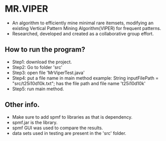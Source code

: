 # MR.VIPER
- An algorithm to efficiently mine minimal rare itemsets, modifying an existing Vertical Pattern Mining Algorithm(VIPER) for frequent patterns. 
- Researched, developed and created as a collaborative group effort. 

## How to run the program?
- Step1: download the project. 
- Step2: Go to folder 'src'
- Step3: open file 'MrViperTest.java'
- Step4: put a file name in main method 
		example: String inputFilePath = "src/t25i10d10k.txt"; 
				 has the file path and file name 't25i10d10k'
- Step5: run main method.

## Other info. 
- Make sure to add spmf to libraries as that is dependency.
- spmf.jar is the library.
- spmf GUI was used to compare the results.
- data sets used in testing are present in the 'src' folder.
